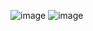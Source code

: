 
![image](https://user-images.githubusercontent.com/113437980/202173210-efd8ca52-11c7-4f7b-b70e-f9b73b303814.png)
![image](https://user-images.githubusercontent.com/113437980/202173259-44fd4fac-738a-42d8-815d-e2d6bb53ff81.png)
